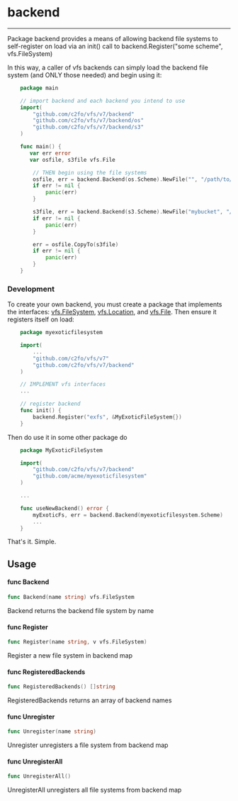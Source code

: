 # backend

---

Package backend provides a means of allowing backend file systems to
self-register on load via an init() call to backend.Register("some scheme",
vfs.FileSystem)

In this way, a caller of vfs backends can simply load the backend file system
(and ONLY those needed) and begin using it:

```go
    package main

    // import backend and each backend you intend to use
    import(
        "github.com/c2fo/vfs/v7/backend"
        "github.com/c2fo/vfs/v7/backend/os"
        "github.com/c2fo/vfs/v7/backend/s3"
    )

    func main() {
       var err error
       var osfile, s3file vfs.File

        // THEN begin using the file systems
        osfile, err = backend.Backend(os.Scheme).NewFile("", "/path/to/file.txt")
        if err != nil {
            panic(err)
        }

        s3file, err = backend.Backend(s3.Scheme).NewFile("mybucket", "/some/file.txt")
        if err != nil {
            panic(err)
        }

        err = osfile.CopyTo(s3file)
        if err != nil {
            panic(err)
        }
    }
```

### Development

To create your own backend, you must create a package that implements the interfaces:
[vfs.FileSystem](../README.md#type-filesystem), [vfs.Location](../README.md#type-location), and
[vfs.File](../README.md#type-file). Then ensure it registers itself on load:

```go
    package myexoticfilesystem

    import(
        ...
        "github.com/c2fo/vfs/v7"
        "github.com/c2fo/vfs/v7/backend"
    )

    // IMPLEMENT vfs interfaces
    ...

    // register backend
    func init() {
        backend.Register("exfs", &MyExoticFileSystem{})
    }
```

Then do use it in some other package do

```go
    package MyExoticFileSystem

    import(
        "github.com/c2fo/vfs/v7/backend"
        "github.com/acme/myexoticfilesystem"
    )

    ...

    func useNewBackend() error {
        myExoticFs, err = backend.Backend(myexoticfilesystem.Scheme)
        ...
    }
```

That's it. Simple.

## Usage

#### func  Backend

```go
func Backend(name string) vfs.FileSystem
```
Backend returns the backend file system by name

#### func  Register

```go
func Register(name string, v vfs.FileSystem)
```
Register a new file system in backend map

#### func  RegisteredBackends

```go
func RegisteredBackends() []string
```
RegisteredBackends returns an array of backend names

#### func  Unregister

```go
func Unregister(name string)
```
Unregister unregisters a file system from backend map

#### func  UnregisterAll

```go
func UnregisterAll()
```
UnregisterAll unregisters all file systems from backend map
